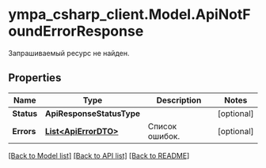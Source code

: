 # ympa_csharp_client.Model.ApiNotFoundErrorResponse
Запрашиваемый ресурс не найден.

## Properties

Name | Type | Description | Notes
------------ | ------------- | ------------- | -------------
**Status** | **ApiResponseStatusType** |  | [optional] 
**Errors** | [**List&lt;ApiErrorDTO&gt;**](ApiErrorDTO.md) | Список ошибок. | [optional] 

[[Back to Model list]](../README.md#documentation-for-models) [[Back to API list]](../README.md#documentation-for-api-endpoints) [[Back to README]](../README.md)

